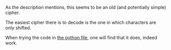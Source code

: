 As the description mentions, this seems to be an old (and potentially simple) cipher.

The easiest cipher there is to decode is the one in which characters are only shifted.

When trying the code in [the python file](alloy_of_letters.py), one will find that it does, indeed work.

